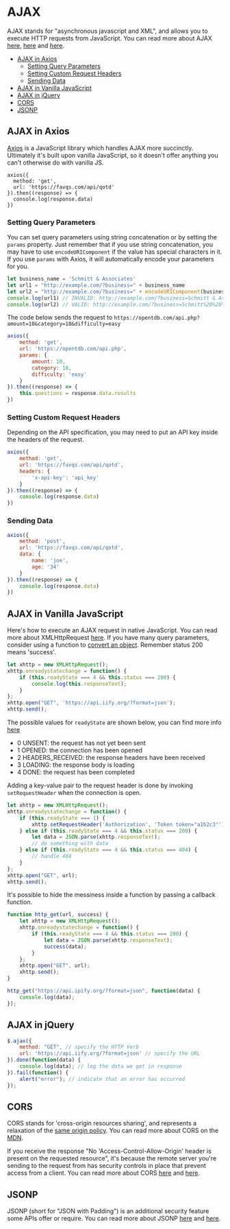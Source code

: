 
# AJAX

AJAX stands for "asynchronous javascript and XML", and allows you to execute HTTP requests from JavaScript. You can read more about AJAX [here](https://developer.mozilla.org/en-US/docs/AJAX/Getting_Started), [here](https://developer.mozilla.org/en-US/docs/AJAX) and [here](https://www.w3schools.com/xml/ajax_intro.asp).


- [AJAX in Axios](#ajax-in-axios)
  - [Setting Query Parameters](#setting-query-parameters)
  - [Setting Custom Request Headers](#setting-custom-request-headers)
  - [Sending Data](#sending-data)
- [AJAX in Vanilla JavaScript](#ajax-in-vanilla-javascript)
- [AJAX in jQuery](#ajax-in-jquery)
- [CORS](#cors)
- [JSONP](#jsonp)



## AJAX in Axios

[Axios](https://github.com/axios/axios) is a JavaScript library which handles AJAX more succinctly. Ultimately it's built upon vanilla JavaScript, so it doesn't offer anything you can't otherwise do with vanilla JS.

```es6
axios({
  method: 'get',
  url: 'https://favqs.com/api/qotd'
}).then((response) => {
  console.log(response.data)
})
```

### Setting Query Parameters

You can set query parameters using string concatenation or by setting the `params` property. Just remember that if you use string concatenation, you may have to use `encodeURIComponent` if the value has special characters in it. If you use `params` with Axios, it will automatically encode your parameters for you.

```javascript
let business_name = 'Schmitt & Associates'
let url1 = "http://example.com/?business=" + business_name
let url2 = "http://example.com/?business=" + encodeURIComponent(business_name)
console.log(url1) // INVALID: http://example.com/?business=Schmitt & Associates
console.log(url2) // VALID: http://example.com/?business=Schmitt%20%26%20Associates
```

The code below sends the request to `https://opentdb.com/api.php?amount=10&category=18&difficulty=easy`

```javascript
axios({
    method: 'get',
    url: 'https://opentdb.com/api.php',
    params: {
        amount: 10,
        category: 18,
        difficulty: 'easy'
    }
}).then((response) => {
    this.questions = response.data.results
})
```

### Setting Custom Request Headers

Depending on the API specification, you may need to put an API key inside the headers of the request.

```javascript
axios({
    method: 'get',
    url: 'https://favqs.com/api/qotd',
    headers: {
        'x-api-key': 'api_key'
    }
}).then((response) => {
    console.log(response.data)
})
```

### Sending Data

```javascript
axios({
    method: 'post',
    url: 'https://favqs.com/api/qotd',
    data: {
        name: 'joe',
        age: '34'
    }
}).then((response) => {
    console.log(response.data)
})
```

## AJAX in Vanilla JavaScript

Here's how to execute an AJAX request in native JavaScript. You can read more about XMLHttpRequest [here](https://developer.mozilla.org/en-US/docs/Web/API/XMLHttpRequest/Using_XMLHttpRequest). If you have many query parameters, consider using a function to [convert an object](https://stackoverflow.com/questions/111529/how-to-create-query-parameters-in-javascript). Remember status 200 means 'success'.

```javascript
let xhttp = new XMLHttpRequest();
xhttp.onreadystatechange = function() {
    if (this.readyState === 4 && this.status === 200) {
        console.log(this.responseText);
    }
};
xhttp.open("GET", 'https://api.iify.org/?format=json');
xhttp.send();
```

The possible values for `readyState` are shown below, you can find more info [here](https://developer.mozilla.org/en-US/docs/Web/API/XMLHttpRequest/readyState)
- 0 UNSENT: the request has not yet been sent
- 1 OPENED: the connection has been opened
- 2 HEADERS_RECEIVED: the response headers have been received
- 3 LOADING: the response body is loading
- 4 DONE: the request has been completed


Adding a key-value pair to the request header is done by invoking `setRequestHeader` when the connection is open.

```javascript
let xhttp = new XMLHttpRequest();
xhttp.onreadystatechange = function() {
    if (this.readyState === 1) {
        xhttp.setRequestHeader('Authorization', 'Token token="a1b2c3"')
    } else if (this.readyState === 4 && this.status === 200) {
        let data = JSON.parse(xhttp.responseText);
        // do something with data
    } else if (this.readyState === 4 && this.status === 404) {
        // handle 404
    }
};
xhttp.open("GET", url);
xhttp.send();
```


It's possible to hide the messiness inside a function by passing a callback function.

```javascript
function http_get(url, success) {
    let xhttp = new XMLHttpRequest();
    xhttp.onreadystatechange = function() {
        if (this.readyState === 4 && this.status === 200) {
            let data = JSON.parse(xhttp.responseText);
            success(data);
        }
    };
    xhttp.open("GET", url);
    xhttp.send();
}

http_get("https://api.ipify.org/?format=json", function(data) {
    console.log(data);
});
```


## AJAX in jQuery

```javascript
$.ajax({
    method: "GET", // specify the HTTP Verb
    url: 'https://api.iify.org/?format=json' // specify the URL
}).done(function(data) {
    console.log(data); // log the data we get in response
}).fail(function() {
    alert("error"); // indicate that an error has occurred
});
```





## CORS

CORS stands for 'cross-origin resources sharing', and represents a relaxation of the [same origin policy](https://en.wikipedia.org/wiki/Same-origin_policy). You can read more about CORS on the [MDN](https://developer.mozilla.org/en-US/docs/Web/HTTP/CORS).

If you receive the response "No 'Access-Control-Allow-Origin' header is present on the requested resource", it's because the remote server you're sending to the request from has security controls in place that prevent access from a client. You can read more about CORS [here](https://stackoverflow.com/questions/43871637/no-access-control-allow-origin-header-is-present-on-the-requested-resource-whe) and [here](https://security.stackexchange.com/questions/108835/how-does-cors-prevent-xss).


## JSONP

JSONP (short for "JSON with Padding") is an additional security feature some APIs offer or require. You can read more about JSONP [here](https://stackoverflow.com/questions/3839966/can-anyone-explain-what-jsonp-is-in-layman-terms) and [here](https://stackoverflow.com/questions/16097763/jsonp-callback-function).


